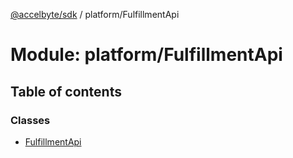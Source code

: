 [@accelbyte/sdk](../README.md) / platform/FulfillmentApi

# Module: platform/FulfillmentApi

## Table of contents

### Classes

- [FulfillmentApi](../classes/platform_FulfillmentApi.FulfillmentApi.md)
